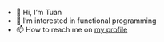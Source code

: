 - 👋 Hi, I’m Tuan
- 👀 I’m interested in functional programming
- 📫 How to reach me on [my profile](https://minhtuannguyen.github.io/)

<!---
minhtuannguyen/minhtuannguyen is a ✨ special ✨ repository because its `README.md` (this file) appears on your GitHub profile.
You can click the Preview link to take a look at your changes.
--->
